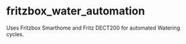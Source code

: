 # fritzbox_water_automation
Uses Fritzbox Smarthome and Fritz DECT200 for automated Watering cycles.
